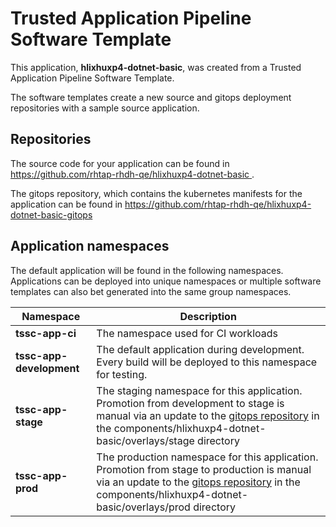 # Trusted Application Pipeline Software Template

This application, **hlixhuxp4-dotnet-basic**, was created from a Trusted Application Pipeline Software Template.

The software templates create a new source and gitops deployment repositories with a sample source application. 

## Repositories

The source code for your application can be found in [https://github.com/rhtap-rhdh-qe/hlixhuxp4-dotnet-basic ](https://github.com/rhtap-rhdh-qe/hlixhuxp4-dotnet-basic ).
 
The gitops repository, which contains the kubernetes manifests for the application can be found in 
[https://github.com/rhtap-rhdh-qe/hlixhuxp4-dotnet-basic-gitops ](https://github.com/rhtap-rhdh-qe/hlixhuxp4-dotnet-basic-gitops ) 

## Application namespaces 

The default application will be found in the following namespaces. Applications can be deployed into unique namespaces or multiple software templates can also bet generated into the same group namespaces.  

|  Namespace   |  Description   |  
| -------- | -------- |
| **tssc-app-ci** | The namespace used for CI workloads |
| **tssc-app-development** | The default application during development. Every build will be deployed to this namespace for testing. |
| **tssc-app-stage** | The staging namespace for this application. Promotion from development to stage is manual via an update to the [gitops repository](https://github.com/rhtap-rhdh-qe/hlixhuxp4-dotnet-basic-gitops ) in the components/hlixhuxp4-dotnet-basic/overlays/stage directory |
| **tssc-app-prod** | The production namespace for this application. Promotion from stage to production is manual via an update to the [gitops repository](https://github.com/rhtap-rhdh-qe/hlixhuxp4-dotnet-basic-gitops ) in the components/hlixhuxp4-dotnet-basic/overlays/prod directory |